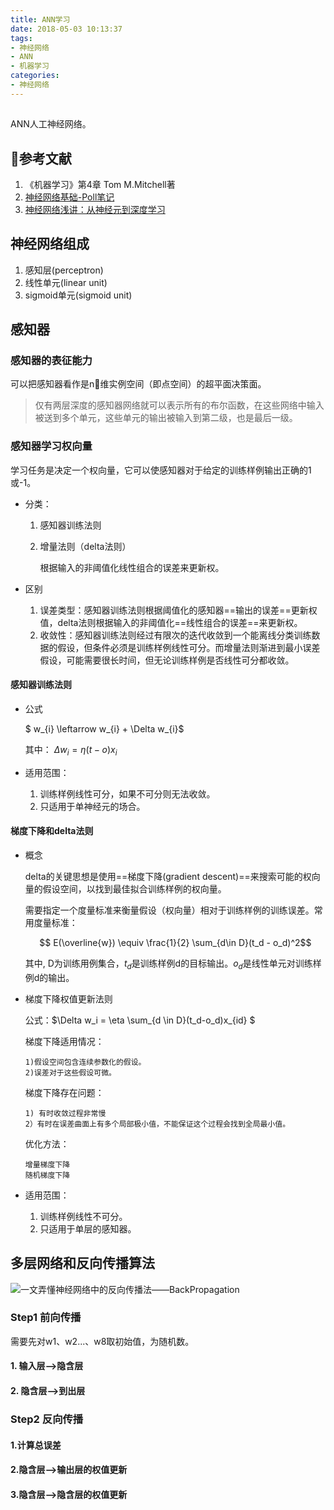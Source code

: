 ```yaml
---
title: ANN学习
date: 2018-05-03 10:13:37
tags: 
- 神经网络 
- ANN
- 机器学习
categories:
- 神经网络
---
```


## 

ANN人工神经网络。

## 参考文献

1. 《机器学习》第4章 Tom M.Mitchell著
2.  [神经网络基础-Poll笔记]( http://www.cnblogs.com/maybe2030/p/5597716.html)
3. [神经网络浅讲：从神经元到深度学习](http://www.cnblogs.com/subconscious/p/5058741.html)

## 神经网络组成

1) 感知层(perceptron)
2) 线性单元(linear unit)
3) sigmoid单元(sigmoid unit)

##  感知器

### 感知器的表征能力

可以把感知器看作是n维实例空间（即点空间）的超平面决策面。
> 仅有两层深度的感知器网络就可以表示所有的布尔函数，在这些网络中输入被送到多个单元，这些单元的输出被输入到第二级，也是最后一级。

### 感知器学习权向量

学习任务是决定一个权向量，它可以使感知器对于给定的训练样例输出正确的1或-1。

- 分类：  

    1. 感知器训练法则

    2. 增量法则（delta法则）

       根据输入的非阈值化线性组合的误差来更新权。  

- 区别

    1. 误差类型：感知器训练法则根据阈值化的感知器==输出的误差==更新权值，delta法则根据输入的非阈值化==线性组合的误差==来更新权。  
    2. 收敛性：感知器训练法则经过有限次的迭代收敛到一个能离线分类训练数据的假设，但条件必须是训练样例线性可分。而增量法则渐进到最小误差假设，可能需要很长时间，但无论训练样例是否线性可分都收敛。



#### 感知器训练法则

- 公式

  $ w_{i} \leftarrow w_{i} + \Delta w_{i}$

  其中： $\Delta w_{i} = \eta(t-o)x_{i}$


- 适用范围：
  1. 训练样例线性可分，如果不可分则无法收敛。
  2. 只适用于单神经元的场合。

#### 梯度下降和delta法则

- 概念

  delta的关键思想是使用==梯度下降(gradient descent)==来搜索可能的权向量的假设空间，以找到最佳拟合训练样例的权向量。

  需要指定一个度量标准来衡量假设（权向量）相对于训练样例的训练误差。常用度量标准：

  $$ E(\overline{w}) \equiv \frac{1}{2} \sum_{d\in D}(t_d - o_d)^2$$

  其中, D为训练用例集合，$t_d$是训练样例d的目标输出。$o_d$是线性单元对训练样例d的输出。

- 梯度下降权值更新法则

  公式：$\Delta w_i = \eta \sum_{d \in D}(t_d-o_d)x_{id} $

  梯度下降适用情况：

  ```
  1)假设空间包含连续参数化的假设。
  2)误差对于这些假设可微。
  ```

  梯度下降存在问题：

  ```
  1) 有时收敛过程非常慢
  2）有时在误差曲面上有多个局部极小值，不能保证这个过程会找到全局最小值。	
  ```

  优化方法：

  ```
  增量梯度下降
  随机梯度下降
  ```

- 适用范围：

  1. 训练样例线性不可分。
  2. 只适用于单层的感知器。

## 多层网络和反向传播算法

![[一文弄懂神经网络中的反向传播法——BackPropagation](http://www.cnblogs.com/charlotte77/p/5629865.html)](https://images2015.cnblogs.com/blog/853467/201606/853467-20160630141449671-1058672778.png)

### 

### Step1 前向传播

需要先对w1、w2...、w8取初始值，为随机数。

#### 1. 输入层—>隐含层

#### 2. 隐含层—>到出层

### Step2 反向传播

#### 1.计算总误差

#### 2.隐含层—>输出层的权值更新

#### 3.隐含层—>隐含层的权值更新